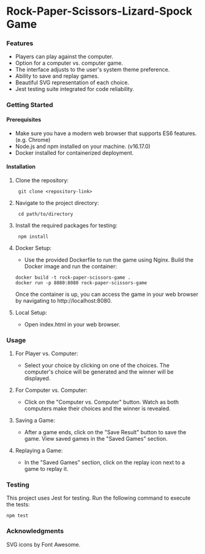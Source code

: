 # Rock-Paper-Scissors-Lizard-Spock Game

### Features
- Players can play against the computer.
- Option for a computer vs. computer game.
- The interface adjusts to the user's system theme preference.
- Ability to save and replay games.
- Beautiful SVG representation of each choice.
- Jest testing suite integrated for code reliability.

### Getting Started

#### Prerequisites
- Make sure you have a modern web browser that supports ES6 features. (e.g. Chrome)
- Node.js and npm installed on your machine. (v16.17.0)
- Docker installed for containerized deployment.

#### Installation

1. Clone the repository:
   ```shell
    git clone <repository-link>
    ```

2. Navigate to the project directory:
   ```shell
    cd path/to/directory
    ```

3. Install the required packages for testing:
   ```shell
    npm install
    ```

4. Docker Setup:
   - Use the provided Dockerfile to run the game using Nginx.
     Build the Docker image and run the container:
   ```shell
   docker build -t rock-paper-scissors-game .
   docker run -p 8080:8080 rock-paper-scissors-game
   ```
   Once the container is up, you can access the game in your web browser by navigating to http://localhost:8080.

5. Local Setup:
   - Open index.html in your web browser.

### Usage
1. For Player vs. Computer:
   - Select your choice by clicking on one of the choices.
     The computer's choice will be generated and the winner will be displayed.
2. For Computer vs. Computer:
   - Click on the "Computer vs. Computer" button.
     Watch as both computers make their choices and the winner is revealed.

3. Saving a Game:
   - After a game ends, click on the "Save Result" button to save the game.
     View saved games in the "Saved Games" section.

4. Replaying a Game:
   - In the "Saved Games" section, click on the replay icon next to a game to replay it.

### Testing
This project uses Jest for testing. Run the following command to execute the tests:
```shell
npm test
```

### Acknowledgments
SVG icons by Font Awesome.